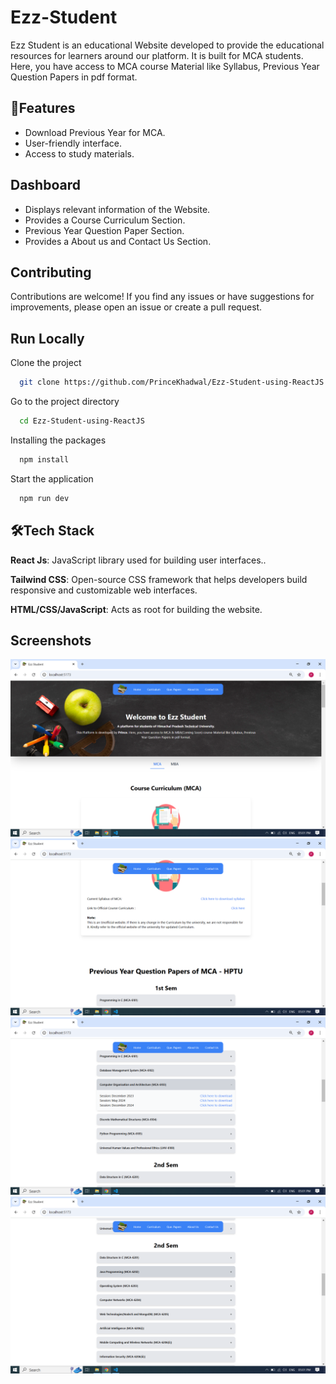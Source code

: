 # Ezz-Student

Ezz Student is an educational Website developed to provide the educational resources for learners around our platform. It is built for MCA students. Here, you have access to MCA course Material like Syllabus, Previous Year Question Papers in pdf format.

## 🚀Features

- Download Previous Year for MCA.
- User-friendly interface.
- Access to study materials.

## Dashboard

- Displays relevant information of the Website.
- Provides a Course Curriculum Section.
- Previous Year Question Paper Section.
- Provides a About us and Contact Us Section.



## Contributing
Contributions are welcome! If you find any issues or have suggestions for improvements, please open an issue or create a pull request.


## Run Locally

Clone the project

```bash
  git clone https://github.com/PrinceKhadwal/Ezz-Student-using-ReactJS
```

Go to the project directory

```bash
  cd Ezz-Student-using-ReactJS
```

Installing the packages

```bash
  npm install
```

Start the application

```bash
  npm run dev
```


## 🛠️Tech Stack

**React Js**: JavaScript library used for building user interfaces..

**Tailwind CSS**: Open-source CSS framework that helps developers build responsive and customizable web interfaces.

**HTML/CSS/JavaScript**: Acts as root for building the website.




## Screenshots

![App Screenshot](https://github.com/PrinceKhadwal/Ezz-Student-using-ReactJS/blob/main/public/ss1.png)
![App Screenshot](https://github.com/PrinceKhadwal/Ezz-Student-using-ReactJS/blob/main/public/ss2.png)
![App Screenshot](https://github.com/PrinceKhadwal/Ezz-Student-using-ReactJS/blob/main/public/ss3.png)
![App Screenshot](https://github.com/PrinceKhadwal/Ezz-Student-using-ReactJS/blob/main/public/ss4.png)






